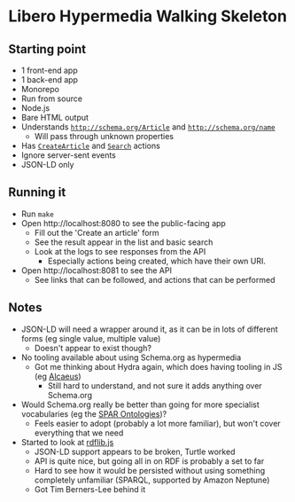 # Libero Hypermedia Walking Skeleton

## Starting point

- 1 front-end app
- 1 back-end app
- Monorepo
- Run from source
- Node.js
- Bare HTML output
- Understands [`http://schema.org/Article`](http://schema.org/Article) and [`http://schema.org/name`](https://schema.org/name)
  - Will pass through unknown properties
- Has [`CreateArticle`](https://schema.org/CreateAction) and [`Search`](https://schema.org/SearchAction) actions
- Ignore server-sent events
- JSON-LD only

## Running it

- Run `make`
- Open http://localhost:8080 to see the public-facing app
  - Fill out the 'Create an article' form
  - See the result appear in the list and basic search
  - Look at the logs to see responses from the API
    - Especially actions being created, which have their own URI.
- Open http://localhost:8081 to see the API
  - See links that can be followed, and actions that can be performed

## Notes

- JSON-LD will need a wrapper around it, as it can be in lots of different forms (eg single value, multiple value)
  - Doesn't appear to exist though?
- No tooling available about using Schema.org as hypermedia
  - Got me thinking about Hydra again, which does having tooling in JS (eg [Alcaeus](https://www.npmjs.com/package/alcaeus))
    - Still hard to understand, and not sure it adds anything over Schema.org
- Would Schema.org really be better than going for more specialist vocabularies (eg the [SPAR Ontologies](http://www.sparontologies.net/))?
  - Feels easier to adopt (probably a lot more familiar), but won't cover everything that we need
- Started to look at [rdflib.js](https://github.com/linkeddata/rdflib.js)
  - JSON-LD support appears to be broken, Turtle worked
  - API is quite nice, but going all in on RDF is probably a set to far
  - Hard to see how it would be persisted without using something completely unfamiliar (SPARQL, supported by Amazon Neptune)
  - Got Tim Berners-Lee behind it
